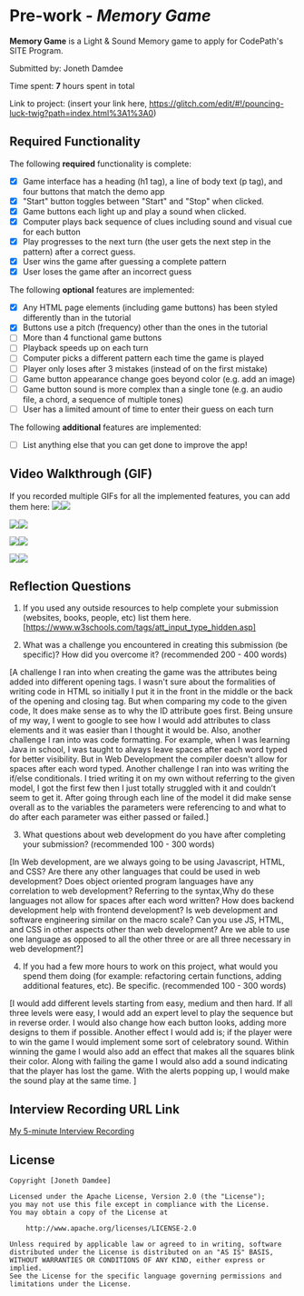 # Pre-work - *Memory Game*

**Memory Game** is a Light & Sound Memory game to apply for CodePath's SITE Program. 

Submitted by: Joneth Damdee

Time spent: **7** hours spent in total

Link to project: (insert your link here, https://glitch.com/edit/#!/pouncing-luck-twig?path=index.html%3A1%3A0)

## Required Functionality

The following **required** functionality is complete:

* [x] Game interface has a heading (h1 tag), a line of body text (p tag), and four buttons that match the demo app
* [x] "Start" button toggles between "Start" and "Stop" when clicked. 
* [x] Game buttons each light up and play a sound when clicked. 
* [x] Computer plays back sequence of clues including sound and visual cue for each button
* [x] Play progresses to the next turn (the user gets the next step in the pattern) after a correct guess. 
* [x] User wins the game after guessing a complete pattern
* [x] User loses the game after an incorrect guess

The following **optional** features are implemented:

* [x] Any HTML page elements (including game buttons) has been styled differently than in the tutorial
* [x] Buttons use a pitch (frequency) other than the ones in the tutorial
* [ ] More than 4 functional game buttons
* [ ] Playback speeds up on each turn
* [ ] Computer picks a different pattern each time the game is played
* [ ] Player only loses after 3 mistakes (instead of on the first mistake)
* [ ] Game button appearance change goes beyond color (e.g. add an image)
* [ ] Game button sound is more complex than a single tone (e.g. an audio file, a chord, a sequence of multiple tones)
* [ ] User has a limited amount of time to enter their guess on each turn

The following **additional** features are implemented:

- [ ] List anything else that you can get done to improve the app!

## Video Walkthrough (GIF)

If you recorded multiple GIFs for all the implemented features, you can add them here:
![](gif1-link-here)![](https://i.imgur.com/IbcKLKg.gif)

![](gif2-link-here)![](https://i.imgur.com/fuM9x4D.gif)

![](gif3-link-here)![](https://i.imgur.com/WdY1LBl.gif)

![](gif4-link-here)![](https://i.imgur.com/olGsjsm.gif)


## Reflection Questions
1. If you used any outside resources to help complete your submission (websites, books, people, etc) list them here. 
[https://www.w3schools.com/tags/att_input_type_hidden.asp]

2. What was a challenge you encountered in creating this submission (be specific)? How did you overcome it? (recommended 200 - 400 words) 

[A challenge I ran into when creating the game was the attributes being added into different opening tags. I wasn't sure about the formalities of writing code in HTML so initially I put it in the front in the middle or the back of the opening and closing tag. But when comparing my code to the given code, It does make sense as to why the ID attribute goes first. Being unsure of my way, I went to google to see how I would add attributes to class elements and it was easier than I thought it would be. Also, another challenge I ran into was code formatting. For example, when I was learning Java in school, I was taught to always leave spaces after each word typed for better visibility. But in Web Development the compiler doesn't allow for spaces after each word typed. Another challenge I ran into was writing the if/else conditionals. I tried writing it on my own without referring to the given model, I got the first few then I just totally struggled with it and couldn’t seem to get it. After going through each line of the model it did make sense overall as to the variables the parameters were referencing to and what to do after each parameter was either passed or failed.]

3. What questions about web development do you have after completing your submission? (recommended 100 - 300 words)  

[In Web development, are we always going to be using Javascript, HTML, and CSS? Are there any other languages that could be used in web development? Does object oriented program languages have any correlation to web development? Referring to the syntax,Why do these languages not allow for spaces after each word written? How does backend development help with frontend development? Is web development and software engineering similar on the macro scale? Can you use JS, HTML, and CSS in other aspects other than web development? Are we able to use one language as opposed to all the other three or are all three necessary in web development?]

4. If you had a few more hours to work on this project, what would you spend them doing (for example: refactoring certain functions, adding additional features, etc). Be specific. (recommended 100 - 300 words) 

[I would add different levels starting from easy, medium and then hard. If all three levels were easy, I would add an expert level to play the sequence but in reverse order. I would also change how each button looks, adding more designs to them if possible. Another effect I would add is; if the player were to win the game I would implement some sort of celebratory sound. Within winning the game I would also add an effect that makes all the squares blink their color. Along with failing the game I would also add a sound indicating that the player has lost the game. With the alerts popping up, I would make the sound play at the same time. ]



## Interview Recording URL Link

[My 5-minute Interview Recording](https://youtu.be/N2rDImTyv18)


## License

    Copyright [Joneth Damdee]

    Licensed under the Apache License, Version 2.0 (the "License");
    you may not use this file except in compliance with the License.
    You may obtain a copy of the License at

        http://www.apache.org/licenses/LICENSE-2.0

    Unless required by applicable law or agreed to in writing, software
    distributed under the License is distributed on an "AS IS" BASIS,
    WITHOUT WARRANTIES OR CONDITIONS OF ANY KIND, either express or implied.
    See the License for the specific language governing permissions and
    limitations under the License.
